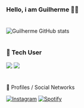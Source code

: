 ### Hello, i am Guilherme 🖖🏽

#

![Guilherme GitHub stats](https://github-readme-stats.vercel.app/api?username=glhrfrentepy&show_icons=true&theme=radical)
   
#

###  🎯 Tech User
<img src="https://img.icons8.com/color/48/000000/python--v1.png"/>                                                                                                              <img src="https://img.icons8.com/fluency/48/000000/visual-studio.png"/>

#

👾 Profiles / Social Networks

[![Instagram](https://img.shields.io/badge/Instagram-E4405F?style=for-the-badge&logo=instagram&logoColor=white)](https://instgram.com/guilheme.life)
[![Spotify](https://img.shields.io/badge/Spotify-1ED760?&style=for-the-badge&logo=spotify&logoColor=white)](https://open.spotify.com/user/6hnqw0t01qry2vof7n3zegbl4)

